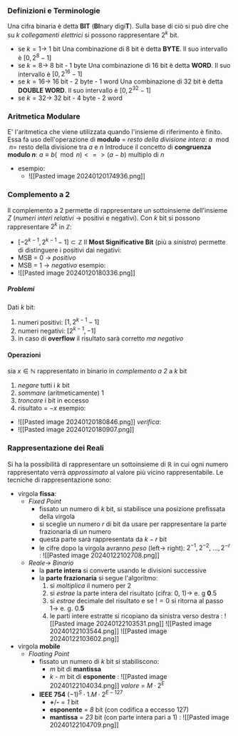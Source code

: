 ### Definizioni e Terminologie
Una cifra binaria è detta **BIT** (**BI**nary digi**T**). Sulla base di ciò si può dire che su $k$ *collegamenti elettrici* si possono rappresentare $2^k$ bit.
- se $k = 1\rightarrow$ 1 bit 
Una combinazione di 8 bit è detta **BYTE**. Il suo intervallo è $[0, 2^8 - 1]$
- se $k = 8\rightarrow$ 8 bit - 1 byte
Una combinazione di 16 bit è detta **WORD**. Il suo intervallo è $[0, 2^{16} - 1]$
- se $k = 16\rightarrow$ 16 bit - 2 byte - 1 word 
Una combinazione di 32 bit è detta **DOUBLE WORD**. Il suo intervallo è $[0, 2^{32} - 1]$
- se $k = 32\rightarrow$ 32 bit - 4 byte - 2 word 
### Aritmetica Modulare
E' l'aritmetica che viene utilizzata quando l'insieme di riferimento è finito. Essa fa uso dell'operazione di **modulo** = *resto della divisione intera*:
	$a\mod n =$ resto della divisione tra $a$ e $n$
Introduce il concetto di **congruenza modulo $n$**:
	$a\equiv b(\mod n) <=> (a-b)$ multiplo di $n$
- esempio:
	- ![[Pasted image 20240120174936.png]]
### Complemento a 2
Il complemento a 2 permette di rappresentare un sottoinsieme dell'insieme $Z$ (*numeri interi relativi* $\rightarrow$ positivi e negativi).
Con $k$ bit si possono rappresentare $2^k$ in $\mathbb{Z}$:
- $[-2^{k-1}, 2^{k-1} - 1]\subset \mathbb{Z}$
Il **Most Significative Bit** (più a *sinistra*) permette di distinguere i positivi dai negativi:
- MSB = 0 $\rightarrow$ *positivo*
- MSB = 1 $\rightarrow$ *negativo*
esempio:
- ![[Pasted image 20240120180336.png]]
##### Problemi
Dati $k$ bit:
1. numeri positivi: $[1, 2^{k-1}-1]$
2. numeri negativi: $[2^{k-1}, -1]$
3. in caso di **overflow** il risultato sarà corretto *ma negativo*
#### Operazioni
sia $x\in \mathbb{N}$ rappresentato in binario in *complemento a 2* a $k$ bit
1. *negare* tutti i $k$ bit
2. *sommare* (aritmeticamente) 1
3. *troncare* i bit in eccesso
4. risultato = $-x$
esempio:
- ![[Pasted image 20240120180846.png]]
*verifica*:
- ![[Pasted image 20240120180907.png]]
### Rappresentazione dei Reali
Si ha la possibilità di rappresentare un sottoinsieme di $\mathbb{R}$ in cui ogni numero rappresentato verrà *approssimato* al valore più vicino rappresentabile.
Le tecniche di rappresentazione sono:
- virgola **fissa**:
	- *Fixed Point*
		- fissato un numero di $k$ bit, si stabilisce una posizione prefissata della virgola
		- si sceglie un numero $r$ di bit da usare per rappresentare la parte frazionaria di un numero
		- questa parte sarà rappresentata da $k - r$ bit
		- le cifre dopo la virgola avranno *peso* (left$\rightarrow$ right): $2^{-1}, 2^{-2},$ ...$, 2^{-r}$
		:
			![[Pasted image 20240122102708.png]]
	- *Reale*$\rightarrow$ *Binario*
		- la **parte intera** si converte usando le divisioni successive
		- la **parte frazionaria** si segue l'algoritmo:
			1. si *moltiplica* il numero per 2
			2. si *estrae* la parte intera del risultato (cifra: 0, 1)$\rightarrow$ e. g **0**.5 
			3. si *estrae* decimale del risultato e se $!= 0$ si ritorna al passo 1$\rightarrow$ e. g. 0.**5**
			4. le parti intere estratte si ricopiano da sinistra verso destra
		:
			![[Pasted image 20240122103531.png]]
			![[Pasted image 20240122103544.png]]
			![[Pasted image 20240122103602.png]]
- virgola **mobile**
	- *Floating Point*
		- fissato un numero di $k$ bit si stabiliscono:
			- *m* bit di **mantissa**
			- *k - m* bit di **esponente**
			:
				![[Pasted image 20240122104034.png]]
				*valore* = $M · 2^E$
		- **IEEE 754** $(-1)^S · 1.M · 2^{E - 127}$
			- **+**/**-** = *1* bit
			- **esponente** = *8* bit (con codifica a eccesso 127)
			- **mantissa** = *23* bit (con parte intera pari a 1)
			 :
				 ![[Pasted image 20240122104709.png]]
